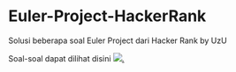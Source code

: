 # Euler-Project-HackerRank
Solusi beberapa soal Euler Project dari Hacker Rank by UzU<br>

Soal-soal dapat dilihat disini <a href="https://www.hackerrank.com/contests/projecteuler/challenges" target="blank"><img src="https://img.shields.io/badge/HackerRank-%232EC866.svg?&style=for-the-badge&logo=hackerrank&logoColor=white" >.
